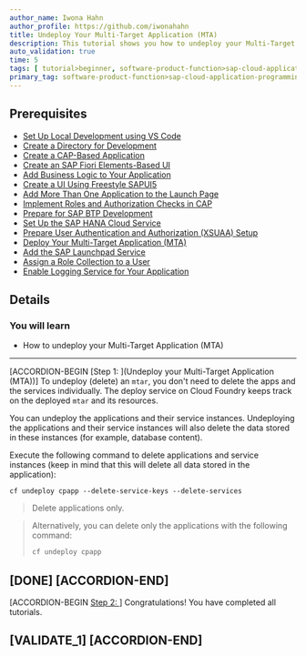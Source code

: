 ```yaml
---
author_name: Iwona Hahn
author_profile: https://github.com/iwonahahn
title: Undeploy Your Multi-Target Application (MTA)
description: This tutorial shows you how to undeploy your Multi-Target Application (MTA) from Cloud Foundry.
auto_validation: true
time: 5
tags: [ tutorial>beginner, software-product-function>sap-cloud-application-programming-model, programming-tool>node-js, software-product>sap-business-technology-platform, software-product>sap-fiori]
primary_tag: software-product-function>sap-cloud-application-programming-model
---
```


## Prerequisites
 - [Set Up Local Development using VS Code](btp-app-set-up-local-development)
 - [Create a Directory for Development](btp-app-create-directory)
 - [Create a CAP-Based Application](btp-app-create-cap-application)
 - [Create an SAP Fiori Elements-Based UI](btp-app-create-ui-fiori-elements)
 - [Add Business Logic to Your Application](btp-app-cap-business-logic)
 - [Create a UI Using Freestyle SAPUI5](btp-app-create-ui-freestyle-sapui5)
 - [Add More Than One Application to the Launch Page](btp-app-launchpage)
 - [Implement Roles and Authorization Checks in CAP](btp-app-cap-roles)
 - [Prepare for SAP BTP Development](btp-app-prepare-btp)
 - [Set Up the SAP HANA Cloud Service](btp-app-hana-cloud-setup)
 - [Prepare User Authentication and Authorization (XSUAA) Setup](btp-app-prepare-xsuaa)
 - [Deploy Your Multi-Target Application (MTA)](btp-app-cap-mta-deployment)
 - [Add the SAP Launchpad Service](btp-app-launchpad-service)
 - [Assign a Role Collection to a User](btp-app-role-assignment)
 - [Enable Logging Service for Your Application](btp-app-logging)

## Details
### You will learn
 - How to undeploy your Multi-Target Application (MTA)
 

---

[ACCORDION-BEGIN [Step 1: ](Undeploy your Multi-Target Application (MTA))]
To undeploy (delete) an `mtar`, you don't need to delete the apps and the services individually. The deploy service on Cloud Foundry keeps track on the deployed `mtar` and its resources.

You can undeploy the applications and their service instances. Undeploying the applications and their service instances will also delete the data stored in these instances (for example, database content).

Execute the following command to delete applications and service instances (keep in mind that this will delete all data stored in the application):

```Shell/Bash
cf undeploy cpapp --delete-service-keys --delete-services
```

> Delete applications only.

> Alternatively, you can delete only the applications with the following command:
> ```bash
> cf undeploy cpapp
> ```

[DONE]
[ACCORDION-END]
---
[ACCORDION-BEGIN [Step 2: ](Summary)]
Congratulations! You have completed all tutorials.

[VALIDATE_1]
[ACCORDION-END]
---